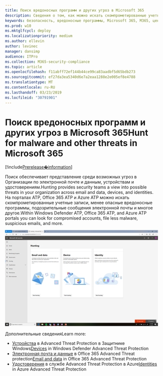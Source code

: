 ```yaml
---
title: Поиск вредоносных программ и других угроз в Microsoft 365
description: Сведения о том, как можно искать скомпрометированные учетные записи, менее опасные вредоносные программы, подозрительные сообщения электронной почты и многое другое.
keywords: безопасность, вредоносные программы, Microsoft 365, M365, центр безопасности, поиск, поиск, пакет ATP для защитника Windows, Office 365 ATP, Azure ATP
ms.prod: w10
ms.mktglfcycl: deploy
ms.localizationpriority: medium
ms.author: ellevin
author: levinec
manager: dansimp
audience: ITPro
ms.collection: M365-security-compliance
ms.topic: article
ms.openlocfilehash: f11abff72ef144b44ce99ca83aadbf5d65bdb273
ms.sourcegitcommit: ef27da3ea5340d6e7a2eaa1288e2e005ef8e4788
ms.translationtype: MT
ms.contentlocale: ru-RU
ms.lasthandoff: 03/23/2019
ms.locfileid: "30791901"
---
```

# <a name="hunt-for-malware-and-other-threats-in-microsoft-365"></a><span data-ttu-id="ff570-104">Поиск вредоносных программ и других угроз в Microsoft 365</span><span class="sxs-lookup"><span data-stu-id="ff570-104">Hunt for malware and other threats in Microsoft 365</span></span>

[!include[Prerelease�information](prerelease.md)]

<span data-ttu-id="ff570-105">Поиск обеспечивает представление среди возможных угроз в Организации по электронной почте и данным, устройствам и удостоверениям.</span><span class="sxs-lookup"><span data-stu-id="ff570-105">Hunting provides security teams a view into possible threats in your organization across email and data, devices, and identities.</span></span> <span data-ttu-id="ff570-106">На порталах ATP, Office 365 ATP и Azure ATP можно искать скомпрометированные учетные записи, менее опасные вредоносные программы, подозрительные сообщения электронной почты и многое другое.</span><span class="sxs-lookup"><span data-stu-id="ff570-106">Within Windows Defender ATP, Office 365 ATP, and Azure ATP portals you can look for compromised accounts, file less malware, suspicious emails, and more.</span></span>

![Страница "Поиск"](./media/security-docs/hunt.png)

<span data-ttu-id="ff570-108">Дополнительные сведения</span><span class="sxs-lookup"><span data-stu-id="ff570-108">Learn more:</span></span>

* <span data-ttu-id="ff570-109">[Устройства](https://docs.microsoft.com/en-us/windows/security/threat-protection/windows-defender-atp/advanced-hunting-windows-defender-advanced-threat-protection) в Advanced Threat Protection в Защитнике Windows</span><span class="sxs-lookup"><span data-stu-id="ff570-109">[Devices](https://docs.microsoft.com/en-us/windows/security/threat-protection/windows-defender-atp/advanced-hunting-windows-defender-advanced-threat-protection) in Windows Defender Advanced Threat Protection</span></span>
* <span data-ttu-id="ff570-110">[Электронная почта и данные](https://docs.microsoft.com/en-us/office365/securitycompliance/office-365-atp) в Office 365 Advanced Threat protection</span><span class="sxs-lookup"><span data-stu-id="ff570-110">[Email and data](https://docs.microsoft.com/en-us/office365/securitycompliance/office-365-atp) in Office 365 Advanced Threat Protection</span></span>
* <span data-ttu-id="ff570-111">[Удостоверения](https://docs.microsoft.com/en-us/azure-advanced-threat-protection/investigate-a-user) в службе Advanced Threat Protection в Azure</span><span class="sxs-lookup"><span data-stu-id="ff570-111">[Identities](https://docs.microsoft.com/en-us/azure-advanced-threat-protection/investigate-a-user) in Azure Advanced Threat Protection</span></span>